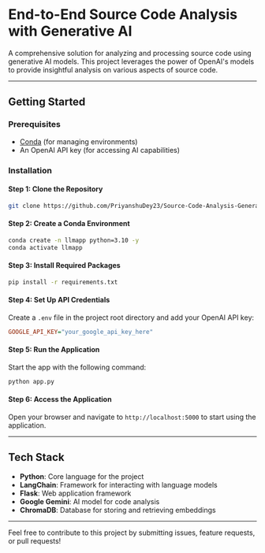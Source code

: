 


# End-to-End Source Code Analysis with Generative AI

A comprehensive solution for analyzing and processing source code using generative AI models. This project leverages the power of OpenAI's models to provide insightful analysis on various aspects of source code.

---

## Getting Started

### Prerequisites

- [Conda](https://docs.conda.io/projects/conda/en/latest/user-guide/install/) (for managing environments)
- An OpenAI API key (for accessing AI capabilities)

### Installation

#### Step 1: Clone the Repository

```bash
git clone https://github.com/PriyanshuDey23/Source-Code-Analysis-Generative-AI.git

```

#### Step 2: Create a Conda Environment

```bash
conda create -n llmapp python=3.10 -y
conda activate llmapp
```

#### Step 3: Install Required Packages

```bash
pip install -r requirements.txt
```

#### Step 4: Set Up API Credentials

Create a `.env` file in the project root directory and add your OpenAI API key:

```ini
GOOGLE_API_KEY="your_google_api_key_here"
```

#### Step 5: Run the Application

Start the app with the following command:

```bash
python app.py
```

#### Step 6: Access the Application

Open your browser and navigate to `http://localhost:5000` to start using the application.

---

## Tech Stack

- **Python**: Core language for the project
- **LangChain**: Framework for interacting with language models
- **Flask**: Web application framework
- **Google Gemini**: AI model for code analysis
- **ChromaDB**: Database for storing and retrieving embeddings

---

Feel free to contribute to this project by submitting issues, feature requests, or pull requests!
